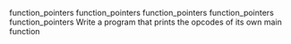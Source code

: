 function_pointers
function_pointers
function_pointers
function_pointers
function_pointers
Write a program that prints the opcodes of its own main function
